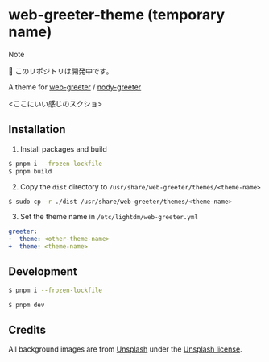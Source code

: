 # web-greeter-theme (temporary name)

> [!NOTE]
> 🚧 このリポジトリは開発中です。

A theme for [web-greeter](https://github.com/JezerM/web-greeter) / [nody-greeter](https://github.com/JezerM/nody-greeter)

<ここにいい感じのスクショ>

## Installation

1. Install packages and build

```sh
$ pnpm i --frozen-lockfile
$ pnpm build

```

2. Copy the `dist` directory to `/usr/share/web-greeter/themes/<theme-name>`

```sh
$ sudo cp -r ./dist /usr/share/web-greeter/themes/<theme-name>
```

3. Set the theme name in `/etc/lightdm/web-greeter.yml`

```diff_yml:/etc/lightdm/web-greeter.yml
greeter:
-  theme: <other-theme-name>
+  theme: <theme-name>
```

## Development

```sh
$ pnpm i --frozen-lockfile
```

```sh
$ pnpm dev
```

## Credits

All background images are from [Unsplash](https://unsplash.com/) under the [Unsplash license](https://unsplash.com/license).
